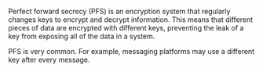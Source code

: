 Perfect forward secrecy (PFS) is an encryption system that regularly changes keys to encrypt and decrypt information. This means that different pieces of data are encrypted with different keys, preventing the leak of a key from exposing all of the data in a system.

PFS is very common. For example, messaging platforms may use a different key after every message.